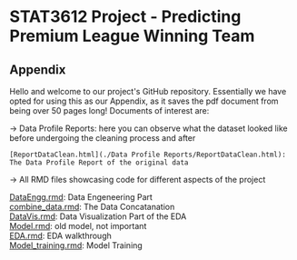 # STAT3612 Project - Predicting Premium League Winning Team

## Appendix

Hello and welcome to our project's GitHub repository. Essentially we have opted for using this as our Appendix, as it saves the pdf document from being over 50 pages long!
Documents of interest are:  

  -> Data Profile Reports: here you can observe what the dataset looked like before undergoing the cleaning process and after  
  
    [ReportDataClean.html](./Data Profile Reports/ReportDataClean.html): The Data Profile Report of the original data
  
  -> All RMD files showcasing code for different aspects of the project

  [DataEngg.rmd](./DataEngg.Rmd): Data Engeneering Part  
  [combine_data.rmd](./combine_data.Rmd): The Data Concatanation  
  [DataVis.rmd](./DataVis.Rmd): Data Visualization Part of the EDA  
  [Model.rmd](./Model.Rmd): old model, not important  
  [EDA.rmd](./EDA.Rmd): EDA walkthrough  
  [Model_training.rmd](./Model_training.rmd): Model Training


